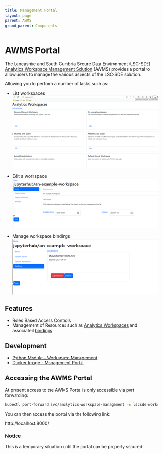 ```yaml
---
title: Management Portal
layout: page
parent: AWMS
grand_parent: Components
---
```


# AWMS Portal
The Lancashire and South Cumbria Secure Data Environment (LSC-SDE) [Analytics Workspace Management Solution](../Analytics-Workspace-Management-Solution.md) (AWMS) provides a portal to allow users to manage the various aspects of the LSC-SDE solution.


Allowing you to perform a number of tasks such as:
* List workspaces
![Listing Workspaces](Images/listing-workspaces.png)


* Edit a workspace 
![Edit a workspace](Images/edit-workspace.png)

* Manage workspace bindings
![Manage workspace bindings](Images/manage-bindings.png)

## Features
* [Roles Based Access Controls](./Management-Portal/Roles-Based-Access-Controls.md)
* Management of Resources such as [Analytics Workspaces](./Resources/Analytics-Workspaces.md) and associated [bindings](./Resources/Analytics-Workspace-Bindings.md)

## Development
* [Python Module - Workspace Management](https://github.com/lsc-sde/py-lscsde-workspace-mgmt)
* [Docker Image - Management Portal](https://github.com/lsc-sde/docker-analytics-workspace-mgmt)

## Accessing the AWMS Portal
At present access to the AWMS Portal is only accessible via port forwarding:

```bash
kubectl port-forward svc/analytics-workspace-management -n lscsde-workspace-mgr 8000:8000
```

You can then access the portal via the following link:

http://localhost:8000/

### Notice
This is a temporary situation until the portal can be properly secured.